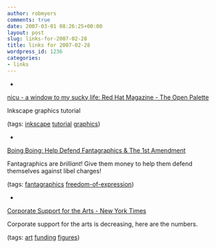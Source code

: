 ```yaml
---
author: robmyers
comments: true
date: 2007-03-01 08:26:25+00:00
layout: post
slug: links-for-2007-02-28
title: links for 2007-02-28
wordpress_id: 1236
categories:
- links
---
```


  

  *   


[nicu - a window to my sucky life: Red Hat Magazine - The Open Palette](http://nicubunu.blogspot.com/2007/02/red-hat-magazine-open-palette.html)

  


Inkscape graphics tutorial

  


(tags: [inkscape](http://del.icio.us/robmyers/inkscape) [tutorial](http://del.icio.us/robmyers/tutorial) [graphics](http://del.icio.us/robmyers/graphics))

  

  

  *   


[Boing Boing: Help Defend Fantagraphics & The 1st Amendment](http://www.boingboing.net/2007/02/27/help_defend_fantagra.html)

  


Fantagraphics are *brilliant*! Give them money to help them defend themselves against libel charges!

  


(tags: [fantagraphics](http://del.icio.us/robmyers/fantagraphics) [freedom-of-expression](http://del.icio.us/robmyers/freedom-of-expression))

  

  

  *   


[Corporate Support for the Arts - New York Times](http://www.nytimes.com/2007/02/21/arts/21fund.html?ex=1329714000&en=25c0b0c5b69e3898&ei=5088&partner=rssnyt&emc=rss)

  


Corporate support for the arts is decreasing, here are the numbers.

  


(tags: [art](http://del.icio.us/robmyers/art) [funding](http://del.icio.us/robmyers/funding) [figures](http://del.icio.us/robmyers/figures))

  

  
  


